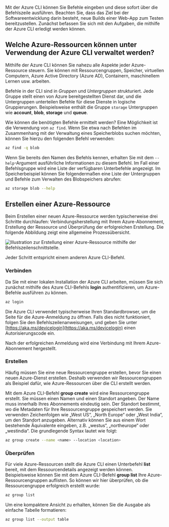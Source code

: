 Mit der Azure CLI können Sie Befehle eingeben und diese sofort über die Befehlszeile ausführen. Beachten Sie, dass das Ziel bei der Softwareentwicklung darin besteht, neue Builds einer Web-App zum Testen bereitzustellen. Zunächst befassen Sie sich mit den Aufgaben, die mithilfe der Azure CLI erledigt werden können.

## <a name="what-azure-resources-can-be-managed-using-the-azure-cli"></a>Welche Azure-Ressourcen können unter Verwendung der Azure CLI verwaltet werden?

Mithilfe der Azure CLI können Sie nahezu alle Aspekte jeder Azure-Ressource steuern. Sie können mit Ressourcengruppen, Speicher, virtuellen Computern, Azure Active Directory (Azure AD), Containern, maschinellem Lernen usw. arbeiten.

Befehle in der CLI sind in _Gruppen_ und _Untergruppen_ strukturiert. Jede Gruppe stellt einen von Azure bereitgestellten Dienst dar, und die Untergruppen unterteilen Befehle für diese Dienste in logische Gruppierungen. Beispielsweise enthält die Gruppe `storage` Untergruppen wie **account**, **blob**, **storage** und **queue**.

Wie können die benötigten Befehle ermittelt werden? Eine Möglichkeit ist die Verwendung von `az find`. Wenn Sie etwa nach Befehlen im Zusammenhang mit der Verwaltung eines Speicherblobs suchen möchten, können Sie hierzu den folgenden Befehl verwenden:

```bash
az find -q blob
```

Wenn Sie bereits den Namen des Befehls kennen, erhalten Sie mit dem `--help`-Argument ausführliche Informationen zu diesem Befehl. Im Fall einer Befehlsgruppe wird eine Liste der verfügbaren Unterbefehle angezeigt. Im Speicherbeispiel können Sie folgendermaßen eine Liste der Untergruppen und Befehle zum Verwalten des Blobspeichers abrufen:

```bash
az storage blob --help
```

## <a name="how-to-create-an-azure-resource"></a>Erstellen einer Azure-Ressource

Beim Erstellen einer neuen Azure-Ressource werden typischerweise drei Schritte durchlaufen: Verbindungsherstellung mit Ihrem Azure-Abonnement, Erstellung der Ressource und Überprüfung der erfolgreichen Erstellung. Die folgende Abbildung zeigt eine allgemeine Prozessübersicht.

![Illustration zur Erstellung einer Azure-Ressource mithilfe der Befehlszeilenschnittstelle.](../media-drafts/4-create-resources-overview.png)

Jeder Schritt entspricht einem anderen Azure CLI-Befehl.

### <a name="connect"></a>Verbinden

Da Sie mit einer lokalen Installation der Azure CLI arbeiten, müssen Sie sich zunächst mithilfe des Azure CLI-Befehls **login** authentifizieren, um Azure-Befehle ausführen zu können. 

```bash
az login
```

Die Azure CLI verwendet typischerweise Ihren Standardbrowser, um die Seite für die Azure-Anmeldung zu öffnen. Falls dies nicht funktioniert, folgen Sie den Befehlszeilenanweisungen, und geben Sie unter [https://aka.ms/devicelogin](https://aka.ms/devicelogin) einen Autorisierungscode ein.

Nach der erfolgreichen Anmeldung wird eine Verbindung mit Ihrem Azure-Abonnement hergestellt. 

### <a name="create"></a>Erstellen

Häufig müssen Sie eine neue Ressourcengruppe erstellen, bevor Sie einen neuen Azure-Dienst erstellen. Deshalb verwenden wir Ressourcengruppen als Beispiel dafür, wie Azure-Ressourcen über die CLI erstellt werden.

Mit dem Azure CLI-Befehl **group create** wird eine Ressourcengruppe erstellt. Sie müssen einen Namen und einen Standort angeben. Der Name muss innerhalb Ihres Abonnements eindeutig sein. Der Standort bestimmt, wo die Metadaten für Ihre Ressourcengruppe gespeichert werden. Sie verwenden Zeichenfolgen wie „West US“, „North Europe“ oder „West India“, um den Standort anzugeben. Alternativ können Sie aus einem Wort bestehende Äquivalente eingeben, z.B. „westus“, „northeurope“ oder „westindia“. Die grundlegende Syntax lautet wie folgt:

```bash
az group create --name <name> --location <location>
```

### <a name="verify"></a>Überprüfen

Für viele Azure-Ressourcen stellt die Azure CLI einen Unterbefehl **list** bereit, mit dem Ressourcendetails angezeigt werden können. Beispielsweise können Sie mit dem Azure CLI-Befehl **group list** Ihre Azure-Ressourcengruppen auflisten. So können wir hier überprüfen, ob die Ressourcengruppe erfolgreich erstellt wurde:

```bash
az group list
```

Um eine kompaktere Ansicht zu erhalten, können Sie die Ausgabe als einfache Tabelle formatieren:

```bash
az group list --output table
```
